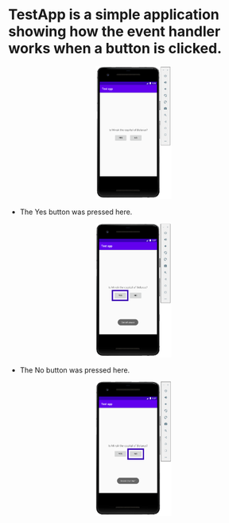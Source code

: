 # TestApp is a simple application showing how the event handler works when a button is clicked.

<p align="center">
	<img src="https://github.com/Dasha1000/Android_basic_level/blob/master/Screenshot/design.PNG" width="30%"/>
</p>

* The Yes button was pressed here.
<p align="center">
	<img src="https://github.com/Dasha1000/Android_basic_level/blob/master/Screenshot/ClickYes.PNG" width="30%"/>
</p>

* The No button was pressed here.
<p align="center">
	<img src="https://github.com/Dasha1000/Android_basic_level/blob/master/Screenshot/ClickNo.PNG" width="30%"/>
</p>
